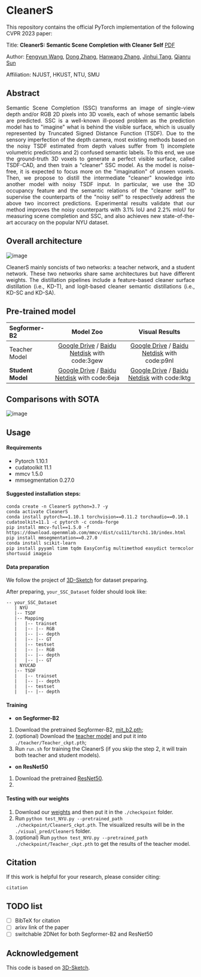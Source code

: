 # CleanerS 

This repository contains the official PyTorch implementation of the following CVPR 2023 paper:

Title: **CleanerS: Semantic Scene Completion with Cleaner Self**   [PDF](https://arxiv.org/pdf/2303.09977.pdf)

Author: [Fengyun Wang](https://fereenwong.github.io/), [Dong Zhang](https://dongzhang89.github.io/), [Hanwang Zhang](https://personal.ntu.edu.sg/hanwangzhang/), [Jinhui Tang](https://scholar.google.com/citations?user=ByBLlEwAAAAJ&hl=zh-CN), [Qianru Sun](https://qianrusun.com/)

Affiliation: NJUST, HKUST, NTU, SMU

## Abstract
<p align="justify">
Semantic Scene Completion (SSC) transforms an image of single-view depth and/or RGB 2D pixels into 3D voxels, each of whose semantic labels are predicted. SSC is a well-known ill-posed problem as the prediction model has to "imagine" what is behind the visible surface, which is usually represented by Truncated Signed Distance Function (TSDF). Due to the sensory imperfection of the depth camera, most existing methods based on the noisy TSDF estimated from depth values suffer from 1) incomplete volumetric predictions and 2) confused semantic labels. To this end, we use the ground-truth 3D voxels to generate a perfect visible surface, called TSDF-CAD, and then train a "cleaner" SSC model. As the model is noise-free, it is expected to focus more on the "imagination" of unseen voxels. Then, we propose to distill the intermediate "cleaner" knowledge into another model with noisy TSDF input. In particular, we use the 3D occupancy feature and the semantic relations of the "cleaner self" to supervise the counterparts of the "noisy self" to respectively address the above two incorrect predictions. Experimental results validate that our method improves the noisy counterparts with 3.1% IoU and 2.2% mIoU for measuring scene completion and SSC, and also achieves new state-of-the-art accuracy on the popular NYU dataset.

## Overall architecture
![image](./figs/framework.png)
<p align="justify">
CleanerS mainly soncists of two networks: a teacher network, and a student network. These two networks share same architectures but have different weights. The distillation pipelines include a feature-based cleaner surface distillation (i.e., KD-T), and logit-based cleaner semantic distillations (i.e., KD-SC and KD-SA).

## Pre-trained model
| Segformer-B2      |                    Model Zoo                    |                 Visual Results                 |
| :------------------ | :-----------------------------------------------: | :-----------------------------------------------: |
| Teacher Model     | [Google Drive](https://drive.google.com/file/d/1e8GZRFLMUM9WLoDm3GITJ6YV8solWMfk/view?usp=sharing) / [Baidu Netdisk](https://pan.baidu.com/s/1bc6ODl6VIjRBwgQ7wwypnA?pwd=3gew) with code:3gew | [Google Drive](https://drive.google.com/file/d/1jFCzMBj4l8itpDWzSgXaI8c4kYZlsrLX/view?usp=sharing) / [Baidu Netdisk](https://pan.baidu.com/s/1snrfT0BCX4JiW2hC6pYJnw?pwd=p9nl) with code:p9nl |
| **Student Model** | [Google Drive](https://drive.google.com/file/d/1LyUAPq4WaB-PxyrPZ0L33_a3aKgMK5aW/view?usp=sharing) / [Baidu Netdisk](https://pan.baidu.com/s/1puxavCn3nUr-eguJiqBdDw?pwd=6eja) with code:6eja | [Google Drive](https://drive.google.com/file/d/15jlkRQRp142zmoG7KREB5dBbLDufTqd8/view?usp=sharing) / [Baidu Netdisk](https://pan.baidu.com/s/1Sn0Iq3tEHxcFOG78Vg_6nQ?pwd=lktg) with code:lktg |

## Comparisons with SOTA
![image](./figs/Comparison-tab.png)

## Usage
#### Requirements
- Pytorch 1.10.1
- cudatoolkit 11.1
- mmcv 1.5.0
- mmsegmentation 0.27.0

#### Suggested installation steps:

```angular2html
conda create -n CleanerS python=3.7 -y
conda activate CleanerS
conda install pytorch==1.10.1 torchvision==0.11.2 torchaudio==0.10.1 cudatoolkit=11.1 -c pytorch -c conda-forge
pip install mmcv-full==1.5.0 -f https://download.openmmlab.com/mmcv/dist/cu111/torch1.10/index.html
pip install mmsegmentation==0.27.0
conda install scikit-learn
pip install pyyaml timm tqdm EasyConfig multimethod easydict termcolor shortuuid imageio
```

#### Data preparation

We follow the project of [3D-Sketch](https://github.com/charlesCXK/TorchSSC) for dataset preparing. 

After preparing, `your_SSC_Dataset` folder should look like:

````
-- your_SSC_Dataset
   | NYU
   |-- TSDF
   |-- Mapping
   |   |-- trainset
   |   |-- |-- RGB
   |   |-- |-- depth
   |   |-- |-- GT
   |   |-- testset
   |   |-- |-- RGB
   |   |-- |-- depth
   |   |-- |-- GT
   | NYUCAD
   |-- TSDF
   |   |-- trainset
   |   |-- |-- depth
   |   |-- testset
   |   |-- |-- depth
````

#### Training

- **on Segformer-B2**

1. Download the pretrained Segformer-B2, [mit_b2.pth](https://drive.google.com/drive/folders/1b7bwrInTW4VLEm27YawHOAMSMikga2Ia);
2. (optional) Download the [teacher model]() and put it into `./teacher/Teacher_ckpt.pth`;
3. Run `run.sh` for training the CleanerS (if you skip the step 2, it will train both teacher and student models).

- **on ResNet50**

1. Download the pretrained [ResNet50](https://drive.google.com/drive/folders/121yZXBZ8wV77WRXRur86YBA4ifJEhsJQ).
2.

#### Testing with our weights

1. Download our [weights]() and then put it in the `./checkpoint` folder.
2. Run ``python test_NYU.py --pretrained_path ./checkpoint/CleanerS_ckpt.pth``. The visualized results will be in the `./visual_pred/CleanerS` folder.
3. (optional) Run ``python test_NYU.py --pretrained_path ./checkpoint/Teacher_ckpt.pth`` to get the results of the teacher model.

## Citation
If this work is helpful for your research, please consider citing:
```
citation
```

## TODO list
- [ ] BibTeX for citation
- [ ] arixv link of the paper
- [ ] switchable 2DNet for both Segformer-B2 and ResNet50

## Acknowledgement
This code is based on [3D-Sketch](https://github.com/charlesCXK/TorchSSC). 
